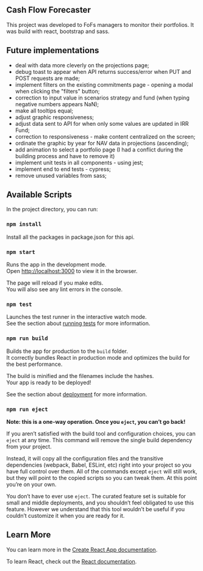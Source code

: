 ## Cash Flow Forecaster

This project was developed to FoFs managers to monitor their portfolios. It was build with react, bootstrap and sass. 

##  Future implementations

- deal with data more cleverly on the projections page;
- debug toast to appear when API returns success/error when PUT and POST requests are made;
- implement filters on the existing commitments page - opening a modal when clicking the "filters" button;
- correction to input value in scenarios strategy and fund (when typing negative numbers appears NaN);
- make all tooltips equal;
- adjust graphic responsiveness;
- adjust data sent to API for when only some values are updated in IRR Fund;
- correction to responsiveness - make content centralized on the screen;
- ordinate the graphic by year for NAV data in projections (ascending);
- add animation to select a portfolio page (I had a conflict during the building process and have to remove it)
- implement unit tests in all components - using jest;
- implement end to end tests - cypress;
- remove unused variables from sass;

## Available Scripts

In the project directory, you can run:


### `npm install`
Install all the packages in package.json for this api.


### `npm start`

Runs the app in the development mode.\
Open [http://localhost:3000](http://localhost:3000) to view it in the browser.

The page will reload if you make edits.\
You will also see any lint errors in the console.

### `npm test`

Launches the test runner in the interactive watch mode.\
See the section about [running tests](https://facebook.github.io/create-react-app/docs/running-tests) for more information.

### `npm run build`

Builds the app for production to the `build` folder.\
It correctly bundles React in production mode and optimizes the build for the best performance.

The build is minified and the filenames include the hashes.\
Your app is ready to be deployed!

See the section about [deployment](https://facebook.github.io/create-react-app/docs/deployment) for more information.

### `npm run eject`

**Note: this is a one-way operation. Once you `eject`, you can’t go back!**

If you aren’t satisfied with the build tool and configuration choices, you can `eject` at any time. This command will remove the single build dependency from your project.

Instead, it will copy all the configuration files and the transitive dependencies (webpack, Babel, ESLint, etc) right into your project so you have full control over them. All of the commands except `eject` will still work, but they will point to the copied scripts so you can tweak them. At this point you’re on your own.

You don’t have to ever use `eject`. The curated feature set is suitable for small and middle deployments, and you shouldn’t feel obligated to use this feature. However we understand that this tool wouldn’t be useful if you couldn’t customize it when you are ready for it.

## Learn More

You can learn more in the [Create React App documentation](https://facebook.github.io/create-react-app/docs/getting-started).

To learn React, check out the [React documentation](https://reactjs.org/).
